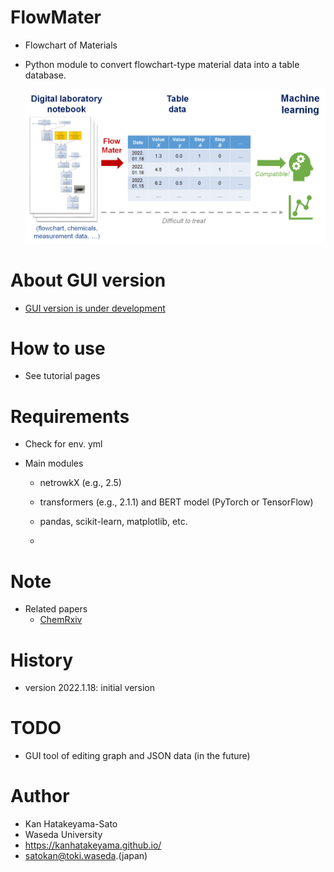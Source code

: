 # FlowMater

- Flowchart of Materials

- Python module to convert flowchart-type material data into a table database.
  
  <img title="" src="images/about.png" alt="about.png" data-align="inline">

# About GUI version
 - [GUI version is under development](https://github.com/KanHatakeyama/flowmater3.1)


# How to use

- See tutorial pages

# Requirements

- Check for env. yml

- Main modules
  
  - netrowkX (e.g., 2.5)
  
  - transformers (e.g., 2.1.1) and BERT model (PyTorch or TensorFlow)
  
  - pandas, scikit-learn, matplotlib, etc.
  
  - 

# Note

- Related papers
  - [ChemRxiv](https://doi.org/10.26434/chemrxiv-2022-w1c6h)

# History

- version 2022.1.18: initial version

# TODO

- GUI tool of editing graph and JSON data (in the future)

# Author

- Kan Hatakeyama-Sato
- Waseda University
- https://kanhatakeyama.github.io/
- satokan@toki.waseda.(japan)
